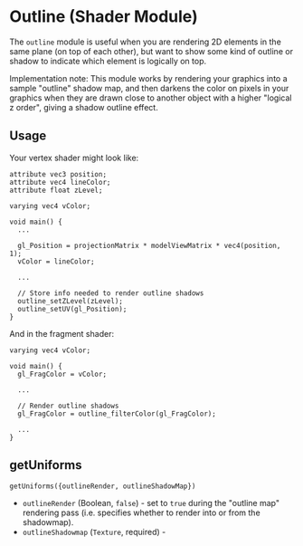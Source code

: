 # Outline (Shader Module)

The `outline` module is useful when you are rendering 2D elements in the same plane (on top of each other), but want to show some kind of outline or shadow to indicate which element is logically on top.

Implementation note: This module works by rendering your graphics into a sample "outline" shadow map, and then darkens the color on pixels in your graphics when they are drawn close to another object with a higher "logical z order", giving a shadow outline effect.

## Usage

Your vertex shader might look like:

```
attribute vec3 position;
attribute vec4 lineColor;
attribute float zLevel;

varying vec4 vColor;

void main() {
  ...

  gl_Position = projectionMatrix * modelViewMatrix * vec4(position, 1);
  vColor = lineColor;

  ...

  // Store info needed to render outline shadows
  outline_setZLevel(zLevel);
  outline_setUV(gl_Position);
}
```

And in the fragment shader:

```
varying vec4 vColor;

void main() {
  gl_FragColor = vColor;

  ...

  // Render outline shadows
  gl_FragColor = outline_filterColor(gl_FragColor);

  ...
}
```

## getUniforms

`getUniforms({outlineRender, outlineShadowMap})`

- `outlineRender` (Boolean, `false`) - set to `true` during the "outline map" rendering pass (i.e. specifies whether to render into or from the shadowmap).
- `outlineShadowmap` (`Texture`, required) -
